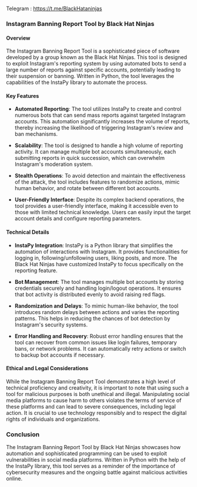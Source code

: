 Telegram : https://t.me/BlackHataninjas

### Instagram Banning Report Tool by Black Hat Ninjas

#### Overview
The Instagram Banning Report Tool is a sophisticated piece of software developed by a group known as the Black Hat Ninjas. This tool is designed to exploit Instagram's reporting system by using automated bots to send a large number of reports against specific accounts, potentially leading to their suspension or banning. Written in Python, the tool leverages the capabilities of the InstaPy library to automate the process.

#### Key Features

- **Automated Reporting**: The tool utilizes InstaPy to create and control numerous bots that can send mass reports against targeted Instagram accounts. This automation significantly increases the volume of reports, thereby increasing the likelihood of triggering Instagram's review and ban mechanisms.
  
- **Scalability**: The tool is designed to handle a high volume of reporting activity. It can manage multiple bot accounts simultaneously, each submitting reports in quick succession, which can overwhelm Instagram's moderation system.

- **Stealth Operations**: To avoid detection and maintain the effectiveness of the attack, the tool includes features to randomize actions, mimic human behavior, and rotate between different bot accounts.

- **User-Friendly Interface**: Despite its complex backend operations, the tool provides a user-friendly interface, making it accessible even to those with limited technical knowledge. Users can easily input the target account details and configure reporting parameters.

#### Technical Details

- **InstaPy Integration**: InstaPy is a Python library that simplifies the automation of interactions with Instagram. It provides functionalities for logging in, following/unfollowing users, liking posts, and more. The Black Hat Ninjas have customized InstaPy to focus specifically on the reporting feature.

- **Bot Management**: The tool manages multiple bot accounts by storing credentials securely and handling login/logout operations. It ensures that bot activity is distributed evenly to avoid raising red flags.

- **Randomization and Delays**: To mimic human-like behavior, the tool introduces random delays between actions and varies the reporting patterns. This helps in reducing the chances of bot detection by Instagram's security systems.

- **Error Handling and Recovery**: Robust error handling ensures that the tool can recover from common issues like login failures, temporary bans, or network problems. It can automatically retry actions or switch to backup bot accounts if necessary.

#### Ethical and Legal Considerations

While the Instagram Banning Report Tool demonstrates a high level of technical proficiency and creativity, it is important to note that using such a tool for malicious purposes is both unethical and illegal. Manipulating social media platforms to cause harm to others violates the terms of service of these platforms and can lead to severe consequences, including legal action. It is crucial to use technology responsibly and to respect the digital rights of individuals and organizations.

### Conclusion

The Instagram Banning Report Tool by Black Hat Ninjas showcases how automation and sophisticated programming can be used to exploit vulnerabilities in social media platforms. Written in Python with the help of the InstaPy library, this tool serves as a reminder of the importance of cybersecurity measures and the ongoing battle against malicious activities online.
